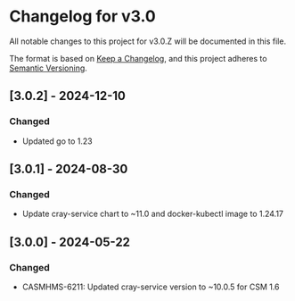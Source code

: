 # Changelog for v3.0

All notable changes to this project for v3.0.Z will be documented in this file.

The format is based on [Keep a Changelog](https://keepachangelog.com/en/1.0.0/),
and this project adheres to [Semantic Versioning](https://semver.org/spec/v2.0.0.html).

## [3.0.2] - 2024-12-10

### Changed

- Updated go to 1.23

## [3.0.1] - 2024-08-30

### Changed

- Update cray-service chart to ~11.0 and docker-kubectl image to 1.24.17

## [3.0.0] - 2024-05-22

### Changed

- CASMHMS-6211: Updated cray-service version to ~10.0.5 for CSM 1.6

